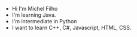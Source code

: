 - Hi I'm Michel Filho
- I'm learning Java. 
- I'm intermediate in Python 
- I want to learn C++, C#, Javascript, HTML, CSS.
